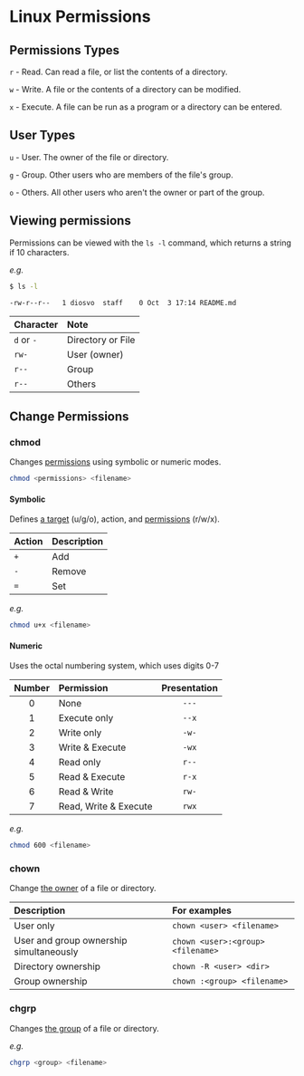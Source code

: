 # Linux Permissions

## Permissions Types

`r` - Read. Can read a file, or list the contents of a directory.

`w` - Write. A file or the contents of a directory can be modified.

`x` - Execute. A file can be run as a program or a directory can be entered.

## User Types

`u` - User. The owner of the file or directory.

`g` - Group. Other users who are members of the file's group.

`o` - Others. All other users who aren't the owner or part of the group.

## Viewing permissions

Permissions can be viewed with the `ls -l` command, which returns a string if 10 characters.

_e.g._

```bash
$ ls -l

-rw-r--r--   1 diosvo  staff    0 Oct  3 17:14 README.md
```

| Character  | Note              |
| :--------- | :---------------- |
| `d` or `-` | Directory or File |
| `rw-`      | User (owner)      |
| `r--`      | Group             |
| `r--`      | Others            |

## Change Permissions

### chmod

Changes <u>permissions</u> using symbolic or numeric modes.

```bash
chmod <permissions> <filename>
```

#### Symbolic

Defines [a target](## "User Types") (u/g/o), action, and [permissions](## "Permissions Types") (r/w/x).

| Action | Description |
| :----- | :---------- |
| `+`    | Add         |
| `-`    | Remove      |
| `=`    | Set         |

_e.g._

```bash
chmod u+x <filename>
```

#### Numeric

Uses the octal numbering system, which uses digits 0-7

| Number | Permission            | Presentation |
| :----: | :-------------------- | :----------: |
|   0    | None                  |    `---`     |
|   1    | Execute only          |    `--x`     |
|   2    | Write only            |    `-w-`     |
|   3    | Write & Execute       |    `-wx`     |
|   4    | Read only             |    `r--`     |
|   5    | Read & Execute        |    `r-x`     |
|   6    | Read & Write          |    `rw-`     |
|   7    | Read, Write & Execute |    `rwx`     |

_e.g._

```bash
chmod 600 <filename>
```

### chown

Change <u>the owner</u> of a file or directory.

| Description                             | For examples                      |
| :-------------------------------------- | :-------------------------------- |
| User only                               | `chown <user> <filename>`         |
| User and group ownership simultaneously | `chown <user>:<group> <filename>` |
| Directory ownership                     | `chown -R <user> <dir>`           |
| Group ownership                         | `chown :<group> <filename>`       |

### chgrp

Changes <u>the group</u> of a file or directory.

_e.g._

```bash
chgrp <group> <filename>
```
